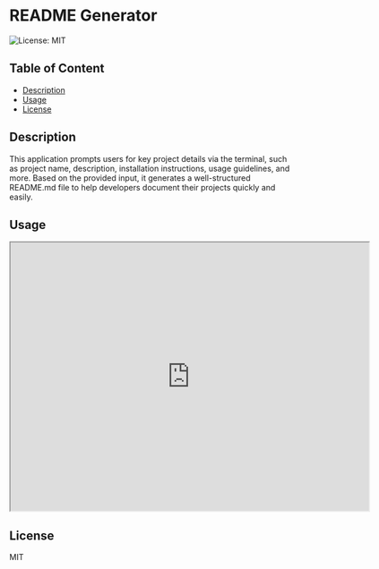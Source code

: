 # README Generator
  ![License: MIT](https://img.shields.io/badge/License-MIT-yellow.svg)

  ## Table of Content
  * [Description](#decription)
  * [Usage](#usage)
  * [License](#license)
  

  
  ## Description 
  This application prompts users for key project details via the terminal, such as project name, description, installation instructions, usage guidelines, and more. Based on the provided input, it generates a well-structured README.md file to   help developers document their projects quickly and easily.

  ## Usage
  <iframe src="https://drive.google.com/file/d/18MkXN3V8MA2v_gEe_e1k2hPd5LuXe_sW/preview" width="640" height="480"></iframe>

  ## License
  MIT


